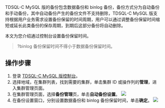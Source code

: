 TDSQL-C MySQL 版的备份包含数据备份和 binlog 备份，备份方式分为自动备份和手动备份，其中自动备份产生的备份文件不支持删除，TDSQL-C MySQL 版支持根据用户业务需求设置备份保留的时间周期，用户可以通过调整备份保留时间缩短或延长此类备份的保存周期，到期后这部分备份将自动删除。

本文为您介绍通过控制台设置备份保留时间。

>?binlog 备份保留时间不得小于数据备份保留时间。

## 操作步骤
1. 登录 [TDSQL-C MySQL 版控制台](https://console.cloud.tencent.com/cynosdb)。
2. 选择地域，在集群列表，找到需要的集群，单击集群 ID 或操作列的**管理**，进入集群管理页面。
3. 在集群管理页面，选择**备份管理**页，单击**自动备份设置**。
![](https://qcloudimg.tencent-cloud.cn/raw/f59abf295efce67e24b2d3614fc8529d.png)
4. 在备份设置窗口，分别设置数据备份和 binlog 备份保留时间，单击**确定**。
![](https://qcloudimg.tencent-cloud.cn/raw/f95c7518cac42c66ec692f4f69c13c07.png)
